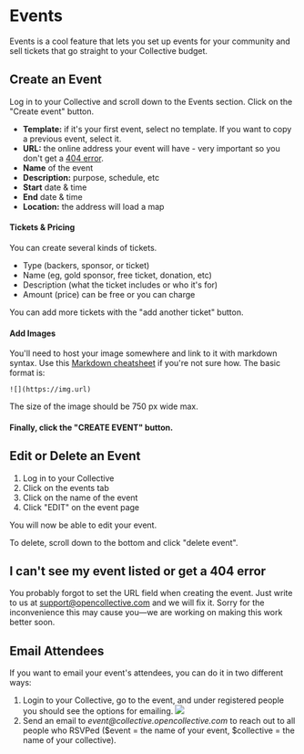 # Events

Events is a cool feature that lets you set up events for your community and sell tickets that go straight to your Collective budget.

## Create an Event

Log in to your Collective and scroll down to the Events section. Click on the "Create event" button.

* **Template:** if it's your first event, select no template. If you want to copy a previous event, select it.
* **URL:** the online address your event will have - very important so you don't get a [404 error](events.md#i-cant-see-my-event-listed-or-get-a-404-error).
* **Name** of the event
* **Description:** purpose, schedule, etc
* **Start** date & time
* **End** date & time
* **Location:** the address will load a map

#### Tickets & Pricing

You can create several kinds of tickets.

* Type \(backers, sponsor, or ticket\)
* Name \(eg, gold sponsor, free ticket, donation, etc\)
* Description \(what the ticket includes or who it's for\)
* Amount \(price\) can be free or you can charge

You can add more tickets with the "add another ticket" button.

#### Add Images

You'll need to host your image somewhere and link to it with markdown syntax. Use this [Markdown cheatsheet](https://github.com/adam-p/markdown-here/wiki/Markdown-Cheatsheet#images) if you're not sure how. The basic format is:

```text
![](https://img.url)
```

The size of the image should be 750 px wide max.

#### Finally, click the "CREATE EVENT" button.

## Edit or Delete an Event

1. Log in to your Collective
2. Click on the events tab
3. Click on the name of the event
4. Click "EDIT" on the event page

You will now be able to edit your event.

To delete, scroll down to the bottom and click "delete event".

## I can't see my event listed or get a 404 error

You probably forgot to set the URL field when creating the event. Just write to us at [support@opencollective.com](mailto:support@opencollective.com) and we will fix it. Sorry for the inconvenience this may cause you—we are working on making this work better soon.

## Email Attendees

If you want to email your event's attendees, you can do it in two different ways:

1. Login to your Collective, go to the event, and under registered people you should see the options for emailing. ![](https://camo.githubusercontent.com/cdddf63b67fd983dd92c8029c880ff93cece67af/68747470733a2f2f646973636f757273652d63646e2d736a63312e636f6d2f7374616e64617264362f75706c6f6164732f6f70656e636f6c6c6563746976652f6f7074696d697a65642f31582f633437633532383536313466343833666634653034616132323737666432363166313839356232615f315f363930783136332e706e67) 
2. Send an email to _$event@$collective.opencollective.com_ to reach out to all people who RSVPed \($event = the name of your event, $collective = the name of your collective\).

